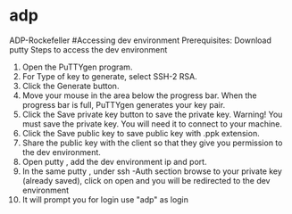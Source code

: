 # adp
ADP-Rockefeller
#Accessing dev environment
Prerequisites:
 Download putty 
Steps to access the dev environment
1. Open the PuTTYgen program.
2. For Type of key to generate, select SSH-2 RSA.
3. Click the Generate button.
4. Move your mouse in the area below the progress bar. When the progress bar is full, PuTTYgen generates your key pair.
5. Click the Save private key button to save the private key. Warning! You must save the private key. You will need it to connect to your machine.
6. Click the Save public key to save public key with .ppk extension.
7. Share the public key with the client so that they give you permission to the dev environment.
8. Open putty , add the dev environment ip and port.
9. In the same putty , under ssh -Auth section browse to your private key (already saved), click on open and you will be redirected to the dev environment
10. It will prompt you for login use "adp" as login
